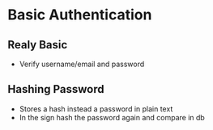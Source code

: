 # Basic Authentication

## Realy Basic

- Verify username/email and password

## Hashing Password

- Stores a hash instead a password in plain text
- In the sign hash the password again and compare in db
